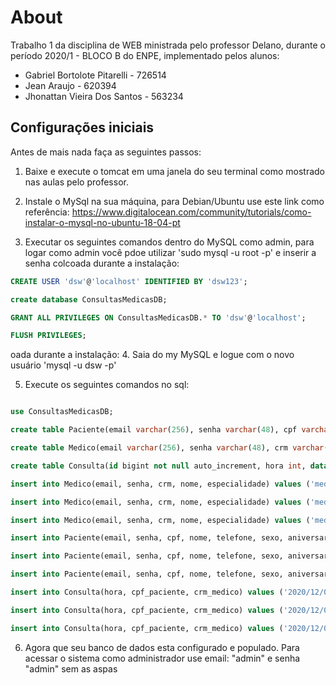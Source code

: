 # About

Trabalho 1 da disciplina de WEB ministrada pelo professor Delano, durante o período 2020/1 - BLOCO B do ENPE, implementado pelos alunos:

  - Gabriel Bortolote Pitarelli - 726514
  - Jean Araujo - 620394
  - Jhonattan Vieira Dos Santos - 563234

## Configurações iniciais

Antes de mais nada faça as seguintes passos:

1. Baixe e execute o tomcat em uma janela do seu terminal como mostrado nas aulas pelo professor.

2. Instale o MySql na sua máquina, para Debian/Ubuntu use este link como referência:
https://www.digitalocean.com/community/tutorials/como-instalar-o-mysql-no-ubuntu-18-04-pt

3. Executar os seguintes comandos dentro do MySQL como admin, para logar como admin você pdoe utilizar 'sudo mysql -u root -p' e inserir a senha colcoada durante a instalação:

```sql
CREATE USER 'dsw'@'localhost' IDENTIFIED BY 'dsw123';

create database ConsultasMedicasDB;

GRANT ALL PRIVILEGES ON ConsultasMedicasDB.* TO 'dsw'@'localhost';

FLUSH PRIVILEGES;
```
oada durante a instalação:
4. Saia do my MySQL e logue com o novo usuário 'mysql -u dsw -p'

5. Execute os seguintes comandos no sql:

```sql

use ConsultasMedicasDB;

create table Paciente(email varchar(256), senha varchar(48), cpf varchar(20) not null unique, nome varchar(256) not null, telefone varchar(20), sexo int, aniversario date, primary key (cpf));

create table Medico(email varchar(256), senha varchar(48), crm varchar(48) not null unique, nome varchar(256), especialidade int, primary key (crm));

create table Consulta(id bigint not null auto_increment, hora int, data date, cpf_paciente varchar(20), crm_medico varchar(48), foreign key (cpf_paciente) references Paciente(cpf), foreign key (crm_medico) references Medico(crm), primary key (id));

insert into Medico(email, senha, crm, nome, especialidade) values ('medico1@email.com', 'medico1', '31231/SP', 'Fabrício Inácio da Silva', 0);

insert into Medico(email, senha, crm, nome, especialidade) values ('medico2@email.com', 'medico2', '142342/BA', 'Jãozinho Mão Tremida', 1);

insert into Medico(email, senha, crm, nome, especialidade) values ('medico3@email.com', 'medico3', '3487/GO', 'Cícero Alvez de Caminha', 2);

insert into Paciente(email, senha, cpf, nome, telefone, sexo, aniversario) values ('paciente1@email.com', 'paciente1', '145.345.654-33', 'Faber Castel dos Reis', '+5516912341234', 0, '1998/04/01');

insert into Paciente(email, senha, cpf, nome, telefone, sexo, aniversario) values ('paciente2@email.com', 'paciente2', '123.123.123-12', 'Mário Lanche Feliz', '+5516943214321', 0, '1991/05/02');

insert into Paciente(email, senha, cpf, nome, telefone, sexo, aniversario) values ('paciente3@email.com', 'paciente3', '321.321.321-32', 'Ines Quecível a Souza', '+5516901230123', 0, '2003/07/10');

insert into Consulta(hora, cpf_paciente, crm_medico) values ('2020/12/01 14:30:00', '145.345.654-33', '31231/SP');

insert into Consulta(hora, cpf_paciente, crm_medico) values ('2020/12/01 15:00:00', '123.123.123-12', '31231/SP');

insert into Consulta(hora, cpf_paciente, crm_medico) values ('2020/12/01 15:30:00', '321.321.321-32', '31231/SP');

```

6. Agora que seu banco de dados esta configurado e populado. Para acessar o sistema como administrador use email: "admin" e senha "admin"
sem as aspas
